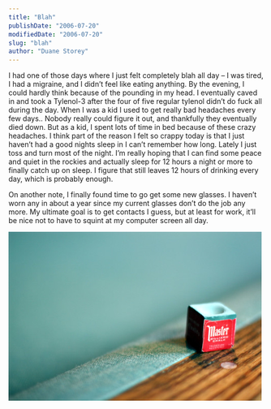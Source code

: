 ```yaml
---
title: "Blah"
publishDate: "2006-07-20"
modifiedDate: "2006-07-20"
slug: "blah"
author: "Duane Storey"
---
```


I had one of those days where I just felt completely blah all day – I was tired, I had a migraine, and I didn’t feel like eating anything. By the evening, I could hardly think because of the pounding in my head. I eventually caved in and took a Tylenol-3 after the four of five regular tylenol didn’t do fuck all during the day. When I was a kid I used to get really bad headaches every few days.. Nobody really could figure it out, and thankfully they eventually died down. But as a kid, I spent lots of time in bed because of these crazy headaches. I think part of the reason I felt so crappy today is that I just haven’t had a good nights sleep in I can’t remember how long. Lately I just toss and turn most of the night. I’m really hoping that I can find some peace and quiet in the rockies and actually sleep for 12 hours a night or more to finally catch up on sleep. I figure that still leaves 12 hours of drinking every day, which is probably enough.

On another note, I finally found time to go get some new glasses. I haven’t worn any in about a year since my current glasses don’t do the job any more. My ultimate goal is to get contacts I guess, but at least for work, it’ll be nice not to have to squint at my computer screen all day.

[![Pool](_images/blah-1.jpg)](http://www.flickr.com/photos/duanestorey/193799788/)